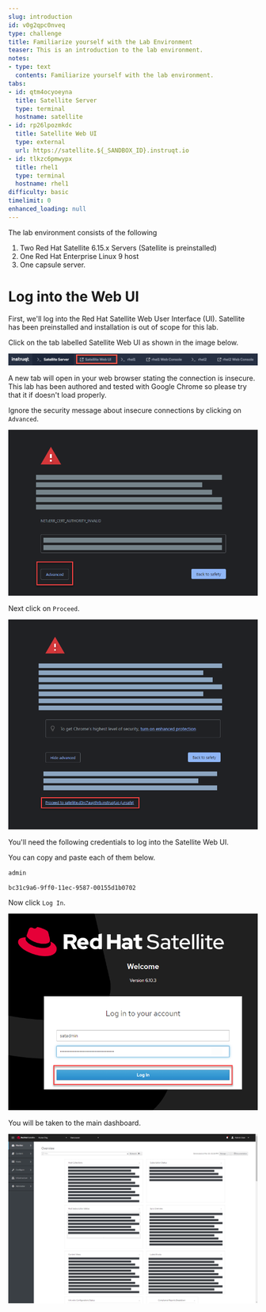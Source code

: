 ```yaml
---
slug: introduction
id: v0g2qpc0nveq
type: challenge
title: Familiarize yourself with the Lab Environment
teaser: This is an introduction to the lab environment.
notes:
- type: text
  contents: Familiarize yourself with the lab environment.
tabs:
- id: qtm4ocyoeyna
  title: Satellite Server
  type: terminal
  hostname: satellite
- id: rp26lpozmkdc
  title: Satellite Web UI
  type: external
  url: https://satellite.${_SANDBOX_ID}.instruqt.io
- id: tlkzc6pmwypx
  title: rhel1
  type: terminal
  hostname: rhel1
difficulty: basic
timelimit: 0
enhanced_loading: null
---
```

<!-- markdownlint-disable MD033 -->
The lab environment consists of the following

1. Two Red Hat Satellite 6.15.x Servers (Satellite is preinstalled)
2. One Red Hat Enterprise Linux 9 host
3. One capsule server.


Log into the Web UI
=================================

First, we'll log into the Red Hat Satellite Web User Interface (UI). Satellite has been preinstalled and installation is out of scope for this lab.

Click on the tab labelled Satellite Web UI as shown in the image below.

![sat tab](../assets/satellite-tab.png)

A new tab will open in your web browser stating the connection is insecure. This lab has been authored and tested with Google Chrome so please try that it if doesn't load properly.

Ignore the security message about insecure connections by clicking on `Advanced`.

![insecure](../assets/insecure-warning.png)

Next click on `Proceed`.

![proceed](../assets/proceed.png)

You'll need the following credentials to log into the Satellite Web UI.

You can copy and paste each of them below.

```
admin
```

```
bc31c9a6-9ff0-11ec-9587-00155d1b0702
```

Now click `Log In`.

![login](../assets/webuilogin.png)

You will be taken to the main dashboard.

![main menu](../assets/main-menu.png)
